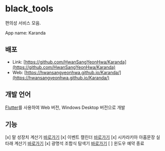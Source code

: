 # black_tools

편의성 서비스 모음.

App name: Karanda

## 배포
- Link: [https://github.com/HwanSangYeonHwa/Karanda](https://github.com/HwanSangYeonHwa/Karanda)
- Web: [https://hwansangyeonhwa.github.io/Karanda/](https://hwansangyeonhwa.github.io/Karanda/)

## 개발 언어
[Flutter](https://flutter.dev/)를 사용하여 Web 버전, Windows Desktop 버전으로 개발

## 기능
 [x] 말 성장치 계산기 [바로가기](https://hwansangyeonhwa.github.io/Karanda/#/horse)
 [x] 이벤트 캘린더 [바로가기](https://hwansangyeonhwa.github.io/Karanda/#/event-calender)
 [x] 시카라키아 아홉문장 실타래 계산기 [바로가기](https://hwansangyeonhwa.github.io/Karanda/#/sikarakia)
 [x] 광명석 조합식 탐색기 [바로가기](https://hwansangyeonhwa.github.io/Karanda/#/artifact)
 [ ] 윈도우 예약 종료